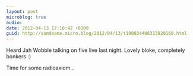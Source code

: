 ```yaml
---
layout: post
microblog: true
audio: 
date: 2012-04-13 17:10:42 +0100
guid: http://samdeane.micro.blog/2012/04/13/t190834406313820160.html
---
```

Heard Jah Wobble talking on five live last night. Lovely bloke, completely bonkers :)

Time for some radioaxiom...
